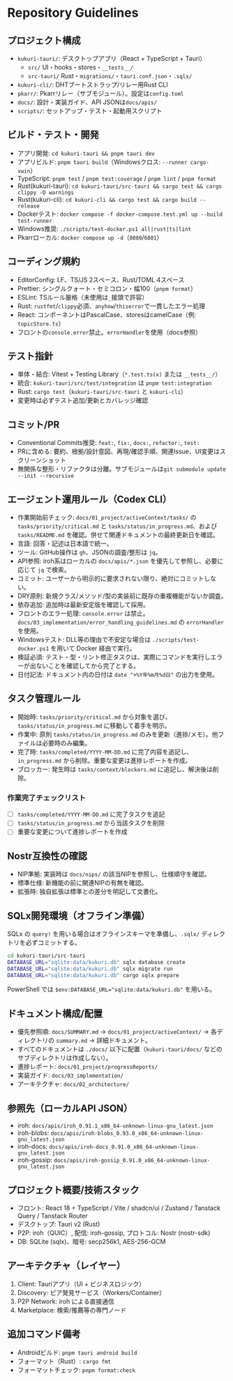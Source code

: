 # Repository Guidelines

## プロジェクト構成
- `kukuri-tauri/`: デスクトップアプリ（React + TypeScript + Tauri）
  - `src/` UI・hooks・stores・`__tests__/`
  - `src-tauri/` Rust・`migrations/`・`tauri.conf.json`・`.sqlx/`
- `kukuri-cli/`: DHTブートストラップ/リレー用Rust CLI
- `pkarr/`: Pkarrリレー（サブモジュール）。設定は`config.toml`
- `docs/`: 設計・実装ガイド、API JSONは`docs/apis/`
- `scripts/`: セットアップ・テスト・起動用スクリプト

## ビルド・テスト・開発
- アプリ開発: `cd kukuri-tauri && pnpm tauri dev`
- アプリビルド: `pnpm tauri build`（Windowsクロス: `--runner cargo-xwin`）
- TypeScript: `pnpm test` / `pnpm test:coverage` / `pnpm lint` / `pnpm format`
- Rust(kukuri-tauri): `cd kukuri-tauri/src-tauri && cargo test && cargo clippy -D warnings`
- Rust(kukuri-cli): `cd kukuri-cli && cargo test && cargo build --release`
- Dockerテスト: `docker compose -f docker-compose.test.yml up --build test-runner`
- Windows推奨: `./scripts/test-docker.ps1 all|rust|ts|lint`
- Pkarrローカル: `docker compose up -d`（`8080`/`6881`）

## コーディング規約
- EditorConfig: LF、TS/JS 2スペース、Rust/TOML 4スペース
- Prettier: シングルクォート・セミコロン・幅100（`pnpm format`）
- ESLint: TSルール厳格（未使用は`_`接頭で許容）
- Rust: `rustfmt`/`clippy`必須、`anyhow`/`thiserror`で一貫したエラー処理
- React: コンポーネントはPascalCase、storesはcamelCase（例: `topicStore.ts`）
- フロントの`console.error`禁止。`errorHandler`を使用（docs参照）

## テスト指針
- 単体・結合: Vitest + Testing Library（`*.test.ts(x)` または `__tests__/`）
- 統合: `kukuri-tauri/src/test/integration` は `pnpm test:integration`
- Rust: `cargo test`（`kukuri-tauri/src-tauri` と `kukuri-cli`）
- 変更時は必ずテスト追加/更新とカバレッジ確認

## コミット/PR
- Conventional Commits推奨: `feat:`, `fix:`, `docs:`, `refactor:`, `test:`
- PRに含める: 要約、根拠/設計意図、再現/確認手順、関連Issue、UI変更はスクリーンショット
- 無関係な整形・リファクタは分離。サブモジュールは`git submodule update --init --recursive`

## エージェント運用ルール（Codex CLI）
- 作業開始前チェック: `docs/01_project/activeContext/tasks/` の `tasks/priority/critical.md` と `tasks/status/in_progress.md`、および `tasks/README.md` を確認。併せて関連ドキュメントの最終更新日を確認。
- 言語: 回答・記述は日本語で統一。
- ツール: GitHub操作は `gh`、JSONの調査/整形は `jq`。
- API参照: iroh系はローカルの `docs/apis/*.json` を優先して参照し、必要に応じて `jq` で検索。
- コミット: ユーザーから明示的に要求されない限り、絶対にコミットしない。
- DRY原則: 新規クラス/メソッド/型の実装前に既存の重複機能がないか調査。
- 依存追加: 追加時は最新安定版を確認して採用。
- フロントのエラー処理: `console.error` は禁止。`docs/03_implementation/error_handling_guidelines.md` の `errorHandler` を使用。
- Windowsテスト: DLL等の理由で不安定な場合は `./scripts/test-docker.ps1` を用いて Docker 経由で実行。
- 検証必須: テスト・型・リント修正タスクは、実際にコマンドを実行しエラーが出ないことを確認してから完了とする。
- 日付記法: ドキュメント内の日付は `date "+%Y年%m月%d日"` の出力を使用。

## タスク管理ルール
- 開始時: `tasks/priority/critical.md` から対象を選び、`tasks/status/in_progress.md` に移動して着手を明示。
- 作業中: 原則 `tasks/status/in_progress.md` のみを更新（進捗/メモ）。他ファイルは必要時のみ編集。
- 完了時: `tasks/completed/YYYY-MM-DD.md` に完了内容を追記し、`in_progress.md` から削除。重要な変更は進捗レポートを作成。
- ブロッカー: 発生時は `tasks/context/blockers.md` に追記し、解決後は削除。

### 作業完了チェックリスト
- [ ] `tasks/completed/YYYY-MM-DD.md` に完了タスクを追記
- [ ] `tasks/status/in_progress.md` から当該タスクを削除
- [ ] 重要な変更について進捗レポートを作成

## Nostr互換性の確認
- NIP準拠: 実装時は `docs/nips/` の該当NIPを参照し、仕様順守を確認。
- 標準仕様: 新機能の前に関連NIPの有無を確認。
- 拡張時: 独自拡張は標準との差分を明記して文書化。

## SQLx開発環境（オフライン準備）
SQLx の `query!` を用いる場合はオフラインスキーマを準備し、`.sqlx/` ディレクトリを必ずコミットする。

```bash
cd kukuri-tauri/src-tauri
DATABASE_URL="sqlite:data/kukuri.db" sqlx database create
DATABASE_URL="sqlite:data/kukuri.db" sqlx migrate run
DATABASE_URL="sqlite:data/kukuri.db" cargo sqlx prepare
```

PowerShell では `$env:DATABASE_URL="sqlite:data/kukuri.db"` を用いる。

## ドキュメント構成/配置
- 優先参照順: `docs/SUMMARY.md` → `docs/01_project/activeContext/` → 各ディレクトリの `summary.md` → 詳細ドキュメント。
- すべてのドキュメントは `./docs/` 以下に配置（`kukuri-tauri/docs/` などのサブディレクトリは作成しない）。
- 進捗レポート: `docs/01_project/progressReports/`
- 実装ガイド: `docs/03_implementation/`
- アーキテクチャ: `docs/02_architecture/`

## 参照先（ローカルAPI JSON）
- iroh: `docs/apis/iroh_0.91.1_x86_64-unknown-linux-gnu_latest.json`
- iroh-blobs: `docs/apis/iroh-blobs_0.93.0_x86_64-unknown-linux-gnu_latest.json`
- iroh-docs: `docs/apis/iroh-docs_0.91.0_x86_64-unknown-linux-gnu_latest.json`
- iroh-gossip: `docs/apis/iroh-gossip_0.91.0_x86_64-unknown-linux-gnu_latest.json`

## プロジェクト概要/技術スタック
- フロント: React 18 + TypeScript / Vite / shadcn/ui / Zustand / Tanstack Query / Tanstack Router
- デスクトップ: Tauri v2 (Rust)
- P2P: iroh（QUIC）, 配信: iroh-gossip, プロトコル: Nostr (nostr-sdk)
- DB: SQLite (sqlx)、暗号: secp256k1, AES-256-GCM

## アーキテクチャ（レイヤー）
1. Client: Tauriアプリ（UI + ビジネスロジック）
2. Discovery: ピア発見サービス（Workers/Container）
3. P2P Network: iroh による直接通信
4. Marketplace: 検索/推薦等の専門ノード

## 追加コマンド備考
- Androidビルド: `pnpm tauri android build`
- フォーマット（Rust）: `cargo fmt`
- フォーマットチェック: `pnpm format:check`
